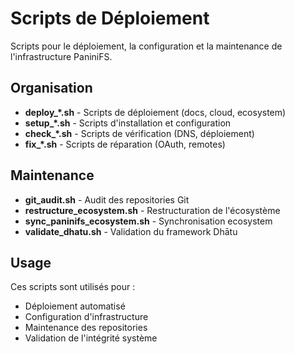 # Scripts de Déploiement

Scripts pour le déploiement, la configuration et la maintenance de l'infrastructure PaniniFS.

## Organisation

- **deploy_*.sh** - Scripts de déploiement (docs, cloud, ecosystem)
- **setup_*.sh** - Scripts d'installation et configuration
- **check_*.sh** - Scripts de vérification (DNS, déploiement)
- **fix_*.sh** - Scripts de réparation (OAuth, remotes)

## Maintenance

- **git_audit.sh** - Audit des repositories Git
- **restructure_ecosystem.sh** - Restructuration de l'écosystème
- **sync_paninifs_ecosystem.sh** - Synchronisation ecosystem
- **validate_dhatu.sh** - Validation du framework Dhātu

## Usage

Ces scripts sont utilisés pour :
- Déploiement automatisé
- Configuration d'infrastructure
- Maintenance des repositories
- Validation de l'intégrité système
